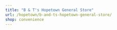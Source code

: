 ```yaml
---
title: "B & T's Hopetown General Store"
url: /hopetown/b-and-ts-hopetown-general-store/
shop: convenience
---
```

